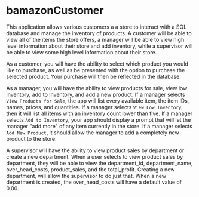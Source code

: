# bamazonCustomer

This application allows various customers a a store to interact with a SQL database and manage the inventory of products. A customer will be able to view all of the items the store offers, a manager will be able to view high level information about their store and add inventory, while a supervisor will be able to view some high level information about their store.

As a customer, you will have the ability to select which product you would like to purchase, as well as be presented with the option to purchase the selected product. Your purchase will then be reflected in the database.

As a manager, you will have the ability to view products for sale, view low inventory, add to Inventory, and add a new product. If a manager selects `View Products for Sale`, the app will list every available item, the item IDs, names, prices, and quantities. If a manager selects `View Low Inventory`, then it will list all items with an inventory count lower than five. If a manager selects `Add to Inventory`, your app should display a prompt that will let the manager "add more" of any item currently in the store. If a manager selects `Add New Product`, it should allow the manager to add a completely new product to the store.

A supervisor will have the ability to view product sales by department or create a new department. When a user selects to view product sales by department, they will be able to view the department_id, department_name, over_head_costs, product_sales, and the total_profit. Creating a new department, will allow the supervisor to do just that. When a new department is created, the over_head_costs will have a default value of 0.00.
